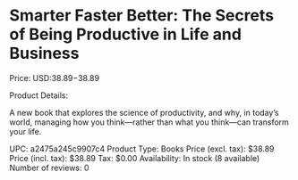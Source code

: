 # Smarter Faster Better: The Secrets of Being Productive in Life and Business

Price: USD:$38.89-$38.89

Product Details:

A new book that explores the science of productivity, and why, in today’s world, managing how you think—rather than what you think—can transform your life.

UPC: a2475a245c9907c4
Product Type: Books
Price (excl. tax): $38.89
Price (incl. tax): $38.89
Tax: $0.00
Availability: In stock (8 available)
Number of reviews: 0